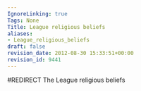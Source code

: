 ```yaml
---
IgnoreLinking: true
Tags: None
Title: League religious beliefs
aliases:
- League_religious_beliefs
draft: false
revision_date: 2012-08-30 15:33:51+00:00
revision_id: 9441
---
```


#REDIRECT The League religious beliefs